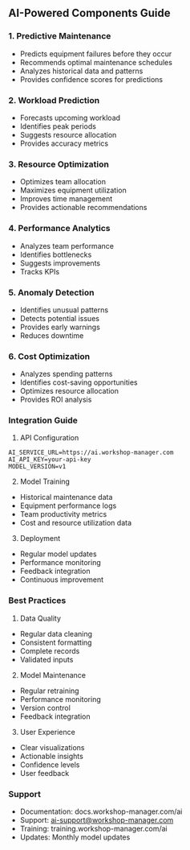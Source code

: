 ## AI-Powered Components Guide

### 1. Predictive Maintenance
- Predicts equipment failures before they occur
- Recommends optimal maintenance schedules
- Analyzes historical data and patterns
- Provides confidence scores for predictions

### 2. Workload Prediction
- Forecasts upcoming workload
- Identifies peak periods
- Suggests resource allocation
- Provides accuracy metrics

### 3. Resource Optimization
- Optimizes team allocation
- Maximizes equipment utilization
- Improves time management
- Provides actionable recommendations

### 4. Performance Analytics
- Analyzes team performance
- Identifies bottlenecks
- Suggests improvements
- Tracks KPIs

### 5. Anomaly Detection
- Identifies unusual patterns
- Detects potential issues
- Provides early warnings
- Reduces downtime

### 6. Cost Optimization
- Analyzes spending patterns
- Identifies cost-saving opportunities
- Optimizes resource allocation
- Provides ROI analysis

### Integration Guide

1. API Configuration
```env
AI_SERVICE_URL=https://ai.workshop-manager.com
AI_API_KEY=your-api-key
MODEL_VERSION=v1
```

2. Model Training
- Historical maintenance data
- Equipment performance logs
- Team productivity metrics
- Cost and resource utilization data

3. Deployment
- Regular model updates
- Performance monitoring
- Feedback integration
- Continuous improvement

### Best Practices

1. Data Quality
- Regular data cleaning
- Consistent formatting
- Complete records
- Validated inputs

2. Model Maintenance
- Regular retraining
- Performance monitoring
- Version control
- Feedback integration

3. User Experience
- Clear visualizations
- Actionable insights
- Confidence levels
- User feedback

### Support

- Documentation: docs.workshop-manager.com/ai
- Support: ai-support@workshop-manager.com
- Training: training.workshop-manager.com/ai
- Updates: Monthly model updates